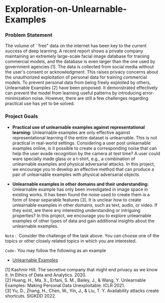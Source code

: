 # Exploration-on-Unlearnable-Examples

### Problem Statement
The volume of ``free" data on the internet has been key to the current success of deep learning. A recent report shows a private company maintaining an extremely large-scale facial image database for training commercial models, and the database is even larger than the one used by government agencies [1]. The data is collected from social media without the user's consent or acknowledgment. This raises privacy concerns about the unauthorized exploitation of personal data for training commercial models. To prevent personal data from being freely exploited by others, Unlearnable Examples [2] have been proposed. It demonstrated effectively can prevent the model from learning useful patterns by introducing error-minimization noise. However, there are still a few challenges regarding practical use has yet to be solved. 

### Project Goals  
- **Practical use of unlearnable examples against representational learning:** Unlearnable examples are only effective against representational learning if the entire dataset is unlearnable. This is not practical in real-world settings. Considering a user post unlearnable examples online, is it possible to create a corresponding noise that can help the user evade recognition by the camera at test time? A user could ware specially made glass or a t-shirt, e.g., a combination of unlearnable examples and physical adversarial attacks. In this project, we encourage you to develop an effective method that can produce a pair of unlearnable examples with physical adversarial objects. 

- **Unlearnable examples in other domains and their understanding:** Unlearnable example has only been investigated in image space in existing works. It has been found the noise used to create them is a form of linear separable features [3]. It is unclear how to create unlearnable examples in other domains, such as text, audio, or video. If they exist, are there any interesting understanding or intriguing properties?  In this project, we encourage you to explore unlearnable examples of other types of data and gain additional insights about the unlearnable examples. 

`Note：` Consider the challenge of the task above. You can choose one of the topics or other closely related topics in which you are interested.

`Code:` You may follow the following as an example
  - [Unlearnable Examples](https://github.com/HanxunH/Unlearnable-Examples)

[1] Kashmir Hill. The secretive company that might end privacy as we know it. In Ethics of Data and Analytics. 2020.\
[2] Huang, H., Ma, X., Erfani, S. M., Bailey, J., & Wang, Y. Unlearnable Examples: Making Personal Data Unexploitable. ICLR 2021.\
[3] Yu, D., Zhang, H., Chen, W., Yin, J., & Liu, T. Y. Availability attacks create shortcuts. SIGKDD 2022.
